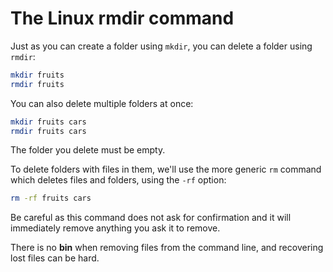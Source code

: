 # The Linux rmdir command

Just as you can create a folder using `mkdir`, you can delete a folder using `rmdir`:

```bash
mkdir fruits
rmdir fruits
```

You can also delete multiple folders at once:

```bash
mkdir fruits cars
rmdir fruits cars
```

The folder you delete must be empty.

To delete folders with files in them, we'll use the more generic `rm` command which deletes files and folders, using the `-rf` option:

```bash
rm -rf fruits cars
```

Be careful as this command does not ask for confirmation and it will immediately remove anything you ask it to remove.

There is no **bin** when removing files from the command line, and recovering lost files can be hard.
